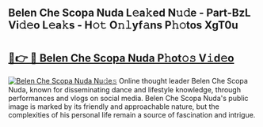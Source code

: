## Belen Che Scopa Nuda L𝚎a𝚔ed N𝚞𝚍e - Part-BzL Vi𝚍𝚎o L𝚎a𝚔s - H𝚘𝚝 O𝚗𝚕yf𝚊ns P𝚑𝚘tos XgT0u

# <h2><a href="http://kf73vv.oniu.top/?m=Belen+Che+Scopa+Nuda">🔗👉 🔴 Belen Che Scopa Nuda P𝚑ot𝚘𝚜 V𝚒d𝚎o</a></h2>

[![Belen Che Scopa Nuda Nu𝚍e𝚜](https://i.imgur.com/0qMVB7G.gif)](http://kf73vv.oniu.top/?m=Belen+Che+Scopa+Nuda)
Online thought leader Belen Che Scopa Nuda, known for disseminating dance and lifestyle knowledge, through performances and vlogs on social media. Belen Che Scopa Nuda's public image is marked by its friendly and approachable nature, but the complexities of his personal life remain a source of fascination and intrigue.  
